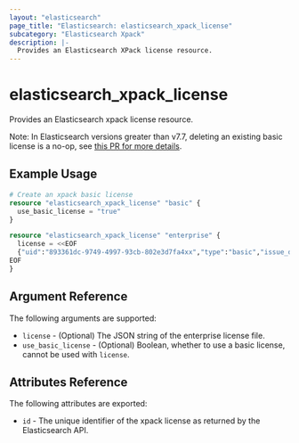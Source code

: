```yaml
---
layout: "elasticsearch"
page_title: "Elasticsearch: elasticsearch_xpack_license"
subcategory: "Elasticsearch Xpack"
description: |-
  Provides an Elasticsearch XPack license resource.
---
```


# elasticsearch_xpack_license

Provides an Elasticsearch xpack license resource.

Note: In Elasticsearch versions greater than v7.7, deleting an existing basic license is a no-op, see [this PR for more details](https://github.com/elastic/elasticsearch/pull/52407).

## Example Usage

```tf
# Create an xpack basic license
resource "elasticsearch_xpack_license" "basic" {
  use_basic_license = "true"
}

resource "elasticsearch_xpack_license" "enterprise" {
  license = <<EOF
  {"uid":"893361dc-9749-4997-93cb-802e3d7fa4xx","type":"basic","issue_date_in_millis":1411948800000,"expiry_date_in_millis":1914278399999,"max_nodes":1,"issued_to":"issuedTo","issuer":"issuer","signature":"xx"}
EOF
}
```

## Argument Reference

The following arguments are supported:

* `license` - (Optional) The JSON string of the enterprise license file.
* `use_basic_license` - (Optional) Boolean, whether to use a basic license, cannot be used with `license`.

## Attributes Reference

The following attributes are exported:

* `id` - The unique identifier of the xpack license as returned by the Elasticsearch API.
